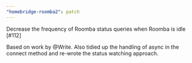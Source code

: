 ```yaml
---
"homebridge-roomba2": patch
---
```


Decrease the frequency of Roomba status queries when Roomba is idle [#112]

Based on work by @Write. Also tidied up the handling of async in the connect method
and re-wrote the status watching approach.
